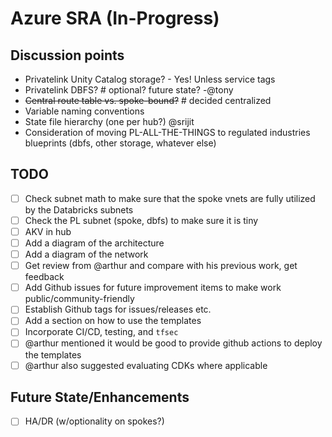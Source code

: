 # Azure SRA (In-Progress)

## Discussion points

- Privatelink Unity Catalog storage? - Yes! Unless service tags
- Privatelink DBFS? # optional? future state? -@tony
- ~~Central route table vs. spoke-bound?~~ # decided centralized
- Variable naming conventions
- State file hierarchy (one per hub?) @srijit
- Consideration of moving PL-ALL-THE-THINGS to regulated industries blueprints (dbfs, other storage, whatever else)

## TODO

- [ ] Check subnet math to make sure that the spoke vnets are fully utilized by the Databricks subnets
- [ ] Check the PL subnet (spoke, dbfs) to make sure it is tiny
- [ ] AKV in hub
- [ ] Add a diagram of the architecture
- [ ] Add a diagram of the network
- [ ] Get review from @arthur and compare with his previous work, get feedback
- [ ] Add Github issues for future improvement items to make work public/community-friendly
- [ ] Establish Github tags for issues/releases etc.
- [ ] Add a section on how to use the templates
- [ ] Incorporate CI/CD, testing, and `tfsec`
- [ ] @arthur mentioned it would be good to provide github actions to deploy the templates
- [ ] @arthur also suggested evaluating CDKs where applicable

## Future State/Enhancements

- [ ] HA/DR (w/optionality on spokes?)
